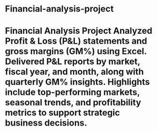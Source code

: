 # Financial-analysis-project
# Financial Analysis Project  Analyzed Profit &amp; Loss (P&amp;L) statements and gross margins (GM%) using Excel. Delivered P&amp;L reports by market, fiscal year, and month, along with quarterly GM% insights. Highlights include top-performing markets, seasonal trends, and profitability metrics to support strategic business decisions.
